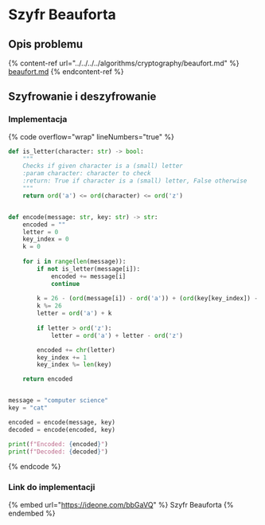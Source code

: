 # Szyfr Beauforta

## Opis problemu

{% content-ref url="../../../../algorithms/cryptography/beaufort.md" %}
[beaufort.md](../../../../algorithms/cryptography/beaufort.md)
{% endcontent-ref %}

## Szyfrowanie i deszyfrowanie

### Implementacja

{% code overflow="wrap" lineNumbers="true" %}
```python
def is_letter(character: str) -> bool:
    """
    Checks if given character is a (small) letter
    :param character: character to check
    :return: True if character is a (small) letter, False otherwise
    """
    return ord('a') <= ord(character) <= ord('z')


def encode(message: str, key: str) -> str:
    encoded = ""
    letter = 0
    key_index = 0
    k = 0
    
    for i in range(len(message)):
        if not is_letter(message[i]):
            encoded += message[i]
            continue
            
        k = 26 - (ord(message[i]) - ord('a')) + (ord(key[key_index]) - ord('a'))
        k %= 26
        letter = ord('a') + k
        
        if letter > ord('z'):
            letter = ord('a') + letter - ord('z')

        encoded += chr(letter)
        key_index += 1
        key_index %= len(key)

    return encoded


message = "computer science"
key = "cat"

encoded = encode(message, key)
decoded = encode(encoded, key)

print(f"Encoded: {encoded}")
print(f"Decoded: {decoded}")
```
{% endcode %}

### Link do implementacji

{% embed url="https://ideone.com/bbGaVQ" %}
Szyfr Beauforta
{% endembed %}
